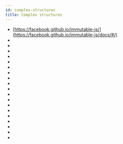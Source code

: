 ```yaml
---
id: complex-structures
title: Complex structures
---
```


- [https://facebook.github.io/immutable-js/](https://facebook.github.io/immutable-js/docs/#/)
- [](https://medium.freecodecamp.org/immutable-js-is-intimidating-heres-how-to-get-started-2db1770466d6)
- [](https://github.com/Yomguithereal/mnemonist)
- [](https://github.com/andrewgrewell/structy)
- [](https://developer.mozilla.org/en-US/docs/Web/JavaScript/Guide/Indexed_collections)
- [](https://medium.com/front-end-weekly/dealing-with-complex-objects-in-javascript-with-walk-js-a5826c64569f)
- [](https://medium.freecodecamp.org/https-medium-com-gladchinda-hacks-for-creating-javascript-arrays-a1b80cb372b)
- [](https://eloquentjavascript.net/04_data.html)
- [](https://hackernoon.com/accessing-nested-objects-in-javascript-f02f1bd6387f)
- [](https://github.com/jamiebuilds/itsy-bitsy-data-structures/blob/master/itsy-bitsy-data-structures.js)
- [](https://github.com/trekhleb/javascript-algorithms)
- [](https://github.com/LukeLin/js-stl)
- [](https://stackoverflow.com/questions/34385243/why-is-immutability-so-important-or-needed-in-javascript)
- []()
- []()
- []()
- []()
- []()
- []()
- []()
